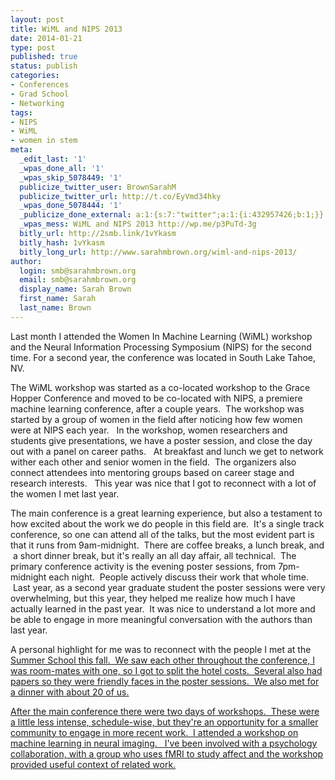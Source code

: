 ```yaml
---
layout: post
title: WiML and NIPS 2013
date: 2014-01-21 
type: post
published: true
status: publish
categories:
- Conferences
- Grad School
- Networking
tags:
- NIPS
- WiML
- women in stem
meta:
  _edit_last: '1'
  _wpas_done_all: '1'
  _wpas_skip_5078449: '1'
  publicize_twitter_user: BrownSarahM
  publicize_twitter_url: http://t.co/EyVmd34hky
  _wpas_done_5078444: '1'
  _publicize_done_external: a:1:{s:7:"twitter";a:1:{i:432957426;b:1;}}
  _wpas_mess: WiML and NIPS 2013 http://wp.me/p3PuTd-3g
  bitly_url: http://2smb.link/1vYkasm
  bitly_hash: 1vYkasm
  bitly_long_url: http://www.sarahmbrown.org/wiml-and-nips-2013/
author:
  login: smb@sarahmbrown.org
  email: smb@sarahmbrown.org
  display_name: Sarah Brown
  first_name: Sarah
  last_name: Brown
---
```

Last month I attended the Women In Machine Learning (WiML) workshop and the Neural Information Processing Symposium (NIPS) for the second time. For a second year, the conference was located in South Lake Tahoe, NV.

The WiML workshop was started as a co-located workshop to the Grace Hopper Conference and moved to be co-located with NIPS, a premiere machine learning conference, after a couple years.  The workshop was started by a group of women in the field after noticing how few women were at NIPS each year.   In the workshop, women researchers and students give presentations, we have a poster session, and close the day out with a panel on career paths.   At breakfast and lunch we get to network wither each other and senior women in the field.  The organizers also connect attendees into mentoring groups based on career stage and research interests.   This year was nice that I got to reconnect with a lot of the women I met last year.

The main conference is a great learning experience, but also a testament to how excited about the work we do people in this field are.  It's a single track conference, so one can attend all of the talks, but the most evident part is that it runs from 9am-midnight.  There are coffee breaks, a lunch break, and  a short dinner break, but it's really an all day affair, all technical.  The primary conference activity is the evening poster sessions, from 7pm-midnight each night.  People actively discuss their work that whole time.  Last year, as a second year graduate student the poster sessions were very overwhelming, but this year, they helped me realize how much I have actually learned in the past year.  It was nice to understand a lot more and be able to engage in more meaningful conversation with the authors than last year.

A personal highlight for me was to reconnect with the people I met at the <a title="Machine Learning Summer School" href="http://sarahmbrown.org/2013/09/19/machine-learning-summer-school/">Summer School this fall.  We saw each other throughout the conference, I was room-mates with one, so I got to split the hotel costs.  Several also had papers so they were friendly faces in the poster sessions.  We also met for a dinner with about 20 of us.

After the main conference there were two days of workshops.  These were a little less intense, schedule-wise, but they're an opportunity for a smaller community to engage in more recent work.  I attended a workshop on machine learning in neural imaging.   I've been involved with a psychology collaboration, with a group who uses fMRI to study affect and the workshop provided useful context of related work.

